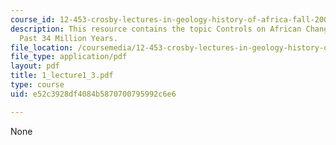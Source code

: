 ```yaml
---
course_id: 12-453-crosby-lectures-in-geology-history-of-africa-fall-2005
description: This resource contains the topic Controls on African Changed During the
  Past 34 Million Years.
file_location: /coursemedia/12-453-crosby-lectures-in-geology-history-of-africa-fall-2005/e52c3928df4084b5870700795992c6e6_1_lecture1_3.pdf
file_type: application/pdf
layout: pdf
title: 1_lecture1_3.pdf
type: course
uid: e52c3928df4084b5870700795992c6e6

---
```

None
